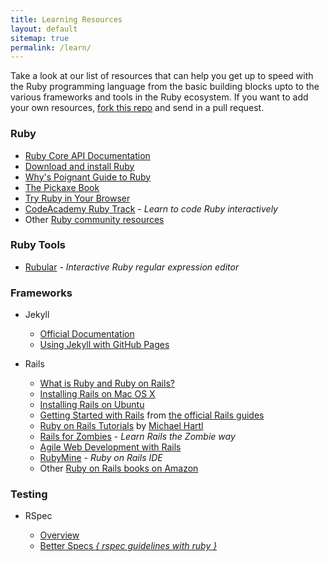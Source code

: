 ```yaml
---
title: Learning Resources
layout: default
sitemap: true
permalink: /learn/
---
```



Take a look at our list of resources that can help you get up to speed with the
Ruby programming language from the basic building blocks upto to the various
frameworks and tools in the Ruby ecosystem. If you want to add your own
resources, [fork this repo][fork] and send in a pull request.

### Ruby

* [Ruby Core API Documentation][ruby-8]
* [Download and install Ruby][ruby-2]
* [Why's Poignant Guide to Ruby][ruby-3]
* [The Pickaxe Book][ruby-4]
* [Try Ruby in Your Browser][ruby-5]
* [CodeAcademy Ruby Track][ruby-1] - _Learn to code Ruby interactively_
* Other [Ruby community resources][ruby-6]

### Ruby Tools

* [Rubular][ruby-tool-1] - _Interactive Ruby regular expression editor_

### Frameworks

* Jekyll

  * [Official Documentation][jekyll-1]
  * [Using Jekyll with GitHub Pages][jekyll-2]

* Rails

  * [What is Ruby and Ruby on Rails?][rails-1]
  * [Installing Rails on Mac OS X][rails-2]
  * [Installing Rails on Ubuntu][rails-3]
  * [Getting Started with Rails][rails-6] from [the official Rails guides][rails-7]
  * [Ruby on Rails Tutorials][rails-4] by [Michael Hartl][rails-5]
  * [Rails for Zombies][rails-8] - _Learn Rails the Zombie way_
  * [Agile Web Development with Rails][rails-9]
  * [RubyMine][rails-11] - _Ruby on Rails IDE_
  * Other [Ruby on Rails books on Amazon][rails-10]

### Testing

* RSpec

  * [Overview][rspec-2]
  * [Better Specs _{ rspec guidelines with ruby }_][rspec-1]

[jekyll-1]: http://jekyllrb.com
[jekyll-2]: https://help.github.com/articles/using-jekyll-with-pages

[rails-1]: http://railsapps.github.io/what-is-ruby-rails.html
[rails-2]: http://www.createdbypete.com/articles/ruby-on-rails-development-setup-for-mac-osx/
[rails-3]: http://railsapps.github.io/installrubyonrails-ubuntu.html
[rails-4]: http://ruby.railstutorial.org/
[rails-5]: http://michaelhartl.com/
[rails-6]: http://guides.rubyonrails.org/getting_started.html
[rails-7]: http://guides.rubyonrails.org/index.html
[rails-8]: http://railsforzombies.org/
[rails-9]: http://pragprog.com/titles/rails4/agile-web-development-with-rails
[rails-10]: http://goo.gl/MWIwa
[rails-11]: http://www.jetbrains.com/ruby/

[ruby-1]: http://www.codecademy.com/tracks/ruby
[ruby-2]: https://www.ruby-lang.org
[ruby-3]: http://mislav.uniqpath.com/poignant-guide/
[ruby-4]: http://ruby-doc.com/docs/ProgrammingRuby/
[ruby-5]: http://tryruby.org/
[ruby-6]: https://www.ruby-lang.org/en/community/
[ruby-8]: http://www.ruby-doc.org/core

[ruby-tool-1]: http://rubular.com/

[rspec-1]: http://betterspecs.org/
[rspec-2]: http://rspec.info/

[fork]: https://github.com/Nairuby/nairuby.github.io/fork
